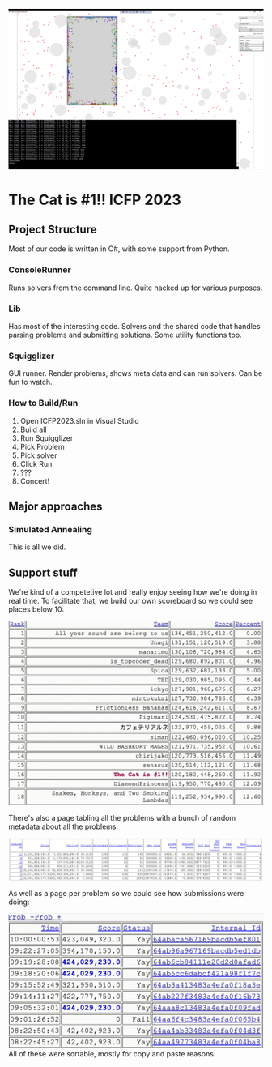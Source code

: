 ![Squigglizer](imgs/squigglizer.png)

# The Cat is #1!! ICFP 2023

## Project Structure

Most of our code is written in C#, with some support from Python.

### ConsoleRunner

Runs solvers from the command line. Quite hacked up for various purposes.

### Lib

Has most of the interesting code. Solvers and the shared code that handles parsing problems and submitting solutions. Some utility functions too.

### Squigglizer

GUI runner. Render problems, shows meta data and can run solvers. Can be fun to watch.

### How to Build/Run

1. Open ICFP2023.sln in Visual Studio
2. Build all
3. Run Squigglizer
4. Pick Problem
5. Pick solver
6. Click Run
7. ???
8. Concert!

## Major approaches

### Simulated Annealing

This is all we did.

## Support stuff

We're kind of a competetive lot and really enjoy seeing how we're doing in real time. To facilitate that, we build our own scoreboard so we could see places below 10:

![scoreboard](imgs/scoreboard.gif)

There's also a page tabling all the problems with a bunch of random metadata about all the problems.

![table](imgs/prob_table.png)

As well as a page per problem so we could see how submissions were doing:

![table](imgs/sol_table.gif)
All of these were sortable, mostly for copy and paste reasons.

